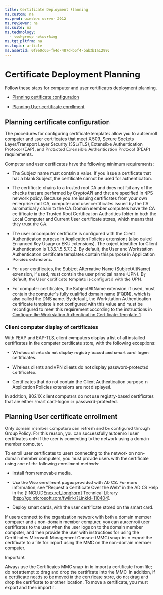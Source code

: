 ```yaml
---
title: Certificate Deployment Planning
ms.custom: na
ms.prod: windows-server-2012
ms.reviewer: na
ms.suite: na
ms.technology: 
  - techgroup-networking
ms.tgt_pltfrm: na
ms.topic: article
ms.assetid: 0f9e0c65-fb4d-487d-b5f4-bab2b1a12992
---
```

# Certificate Deployment Planning
Follow these steps for computer and user certificates deployment planning.  
  
-   [Planning certificate configuration](#bkmk_certconfig)  
  
-   [Planning User certificate enrollment](#bkmk_user)  
  
## <a name="bkmk_certconfig"></a>Planning certificate configuration  
The procedures for configuring certificate templates allow you to autoenroll computer and user certificates that meet X.509, Secure Sockets Layer\/Transport Layer Security \(SSL\/TLS\), Extensible Authentication Protocol \(EAP\), and Protected Extensible Authentication Protocol \(PEAP\) requirements.  
  
Computer and user certificates have the following minimum requirements:  
  
-   The Subject name must contain a value. If you issue a certificate that has a blank Subject, the certificate cannot be used for authentication.  
  
-   The certificate chains to a trusted root CA and does not fail any of the checks that are performed by CryptoAPI and that are specified in NPS network policy. Because you are issuing certificates from your own enterprise root CA, computer and user certificates issued by the CA automatically chain to the CA. Domain member computers have the CA certificate in the Trusted Root Certification Authorities folder in both the Local Computer and Current User certificate stores, which means that they trust the CA.  
  
-   The user or computer certificate is configured with the Client Authentication purpose in Application Policies extensions \(also called Enhanced Key Usage or EKU extensions\). The object identifier for Client Authentication is 1.3.6.1.5.5.7.3.2. By default, the User and Workstation Authentication certificate templates contain this purpose in Application Policies extensions.  
  
-   For user certificates, the Subject Alternative Name \(SubjectAltName\) extension, if used, must contain the user principal name \(UPN\). By default, the User certificate template is configured with the UPN.  
  
-   For computer certificates, the SubjectAltName extension, if used, must contain the computer's fully qualified domain name \(FQDN\), which is also called the DNS name. By default, the Workstation Authentication certificate template is not configured with this value and must be reconfigured to meet this requirement according to the instructions in [Configure the Workstation Authentication Certificate Template_1](../Topic/Configure-the-Workstation-Authentication-Certificate-Template_1.md).  
  
### Client computer display of certificates  
With PEAP and EAP\-TLS, client computers display a list of all installed certificates in the computer certificate store, with the following exceptions:  
  
-   Wireless clients do not display registry\-based and smart card\-logon certificates.  
  
-   Wireless clients and VPN clients do not display password\-protected certificates.  
  
-   Certificates that do not contain the Client Authentication purpose in Application Policies extensions are not displayed.  
  
In addition, 802.1X client computers do not use registry\-based certificates that are either smart card\-logon or password\-protected.  
  
## <a name="bkmk_user"></a>Planning User certificate enrollment  
Only domain member computers can refresh and be configured through Group Policy. For this reason, you can successfully autoenroll user certificates only if the user is connecting to the network using a domain member computer.  
  
To enroll user certificates to users connecting to the network on non\-domain member computers, you must provide users with the certificate using one of the following enrollment methods:  
  
-   Install from removable media.  
  
-   Use the Web enrollment pages provided with AD CS. For more information, see "Request a Certificate Over the Web" in the AD CS Help in the [!INCLUDE[nextref_longhorn](../Token/nextref_longhorn_md.md)] Technical Library \([http:\/\/go.microsoft.com\/fwlink\/?LinkId\=110404](http://go.microsoft.com/fwlink/?LinkId=110404)\).  
  
-   Deploy smart cards, with the user certificate stored on the smart card.  
  
If users connect to the organization network with both a domain member computer and a non\-domain member computer, you can autoenroll user certificates to the user when the user logs on to the domain member computer, and then provide the user with instructions for using the Certificates Microsoft Management Console \(MMC\) snap\-in to export the certificate to a file for import using the MMC on the non\-domain member computer.  
  
> [!IMPORTANT]  
> Always use the Certificates MMC snap\-in to import a certificate from file; do not attempt to drag and drop the certificate into the MMC. In addition, if a certificate needs to be moved in the certificate store, do not drag and drop the certificate to another location. To move a certificate, you must export and then import it.  
  
